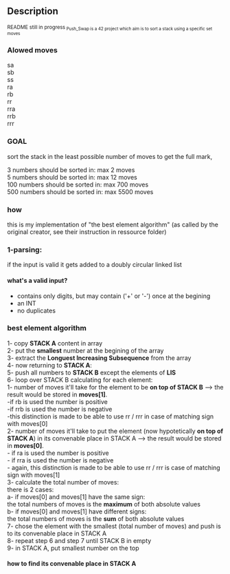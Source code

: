 ## Description 
<sub>README still in progress<sub/>
Push_Swap is a 42 project which aim is to sort a stack using a specific set moves

### Alowed moves
sa  
sb  
ss  
ra  
rb  
rr  
rra  
rrb  
rrr  

### GOAL
sort the stack in the least possible number of moves 
to get the full mark, 

3 numbers should be sorted in: max 2 moves  
5 numbers should be sorted in: max 12 moves  
100 numbers should be sorted in: max 700 moves   
500 numbers should be sorted in: max 5500 moves  

### how  
this is my implementation of "the best element algorithm" (as called by the original creator, see their instruction in ressource folder)   
### 1-parsing:  
if the input is valid it gets added to a doubly circular linked list  
#### what's a valid input?
- contains only digits, but may contain ('+' or '-') once at the begining  
- an INT  
- no duplicates   
### best element algorithm 
1- copy **STACK A** content in array  
2- put the **smallest** number at the begining of the array   
3- extract the **Longuest Increasing Subsequence** from the array  
4- now returning to **STACK A**:   
5- push all numbers to **STACK B** except the elements of **LIS**   
6- loop over STACK B calculating for each element:   
	1- number of moves it'll take for the element to be **on top of STACK B** --> the result would be stored in **moves[1]**.   
		-if rb is used the number is positive  
		-if rrb is used the number is negative  
		-this distinction is made to be able to use rr / rrr in case of matching sign with moves[0]  
	2- number of moves it'll take to put the element (now hypotetically **on top of STACK A**) in its convenable place in STACK A  --> the result would be stored in **moves[0]**.    
		- if ra is used the number is positive   
		- if rra is used the number is negative  
		- again, this distinction is made to be able to use rr / rrr is case of matching sign with moves[1]   
	3- calculate the total number of moves:   
		there is 2 cases:   
		a- if moves[0] and moves[1] have the same sign:   
			the total numbers of moves is the **maximum** of both absolute values  
		b- if moves[0] and moves[1] have different signs:  
			the total numbers of moves is the **sum** of both absolute values  
7- chose the element with the smallest (total number of moves) and push is to its convenable place in STACK A  
8- repeat step 6 and step 7 until STACK B in empty  
9- in STACK A, put smallest number on the top  

#### how to find its convenable place in STACK A
